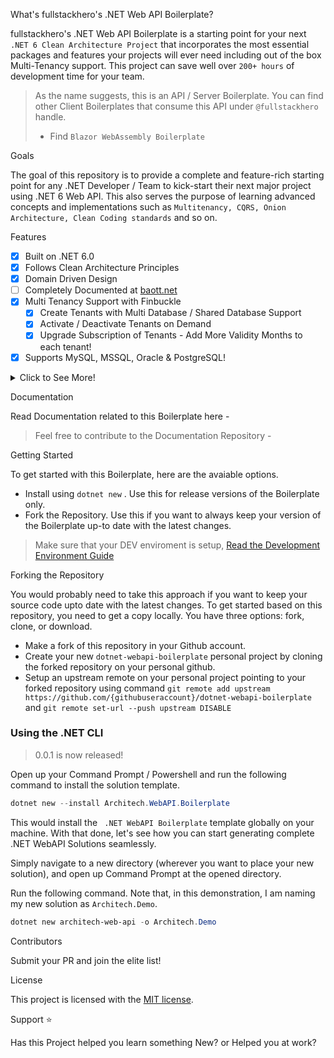 
<p>


 What's fullstackhero's .NET Web API Boilerplate?

fullstackhero's .NET Web API Boilerplate is a starting point for your next `.NET 6 Clean Architecture Project` that incorporates the most essential packages and features your projects will ever need including out of the box Multi-Tenancy support. This project can save well over `200+ hours` of development time for your team.

> As the name suggests, this is an API / Server Boilerplate. You can find other Client Boilerplates that consume this API under `@fullstackhero` handle.
> - Find `Blazor WebAssembly Boilerplate` 

 Goals

The goal of this repository is to provide a complete and feature-rich starting point for any .NET Developer / Team to kick-start their next major project using .NET 6 Web API. This also serves the purpose of learning advanced concepts and implementations such as `Multitenancy, CQRS, Onion Architecture, Clean Coding standards` and so on.

 Features

- [x] Built on .NET 6.0
- [x] Follows Clean Architecture Principles
- [x] Domain Driven Design
- [ ] Completely Documented at [baott.net]()
- [x] Multi Tenancy Support with Finbuckle
  - [x] Create Tenants with Multi Database / Shared Database Support
  - [x] Activate / Deactivate Tenants on Demand
  - [x] Upgrade Subscription of Tenants - Add More Validity Months to each tenant!
- [x] Supports MySQL, MSSQL, Oracle & PostgreSQL!

<details>
  <summary>Click to See More!</summary>

- [x] Uses Entity Framework Core as DB Abstraction
- [x] Flexible Repository Pattern
- [x] Dapper Integration for Optimal Performance
- [x] Serilog Integration with various Sinks - File, SEQ, Kibana
- [x] OpenAPI - Supports Client Service Generation
- [x] Mapster Integration for Quicker Mapping
- [x] API Versioning
- [x] Response Caching - Distributed Caching + REDIS
- [x] Fluent Validations
- [x] Audit Logging
- [x] Advanced User & Role Based Permission Management
- [x] Code Analysis & StyleCop Integration with Rulesets
- [x] JSON Based Localization with Caching
- [x] Hangfire Support - Secured Dashboard
- [x] File Storage Service
- [x] Test Projects
- [x] JWT & Azure AD Authentication
- [x] MediatR - CQRS
- [x] SignalR Notifications
- [x] & Much More
</details>

 Documentation

Read Documentation related to this Boilerplate here - 
> Feel free to contribute to the Documentation Repository - 

 Getting Started

To get started with this Boilerplate, here are the avaiable options.

- Install using `dotnet new` . Use this for release versions of the Boilerplate only.
- Fork the Repository. Use this if you want to always keep your version of the Boilerplate up-to date with the latest changes.

> Make sure that your DEV enviroment is setup, [Read the Development Environment Guide]()

 Forking the Repository

You would probably need to take this approach if you want to keep your source code upto date with the latest changes. To get started based on this repository, you need to get a copy locally. You have three options: fork, clone, or download.

- Make a fork of this repository in your Github account.
- Create your new `dotnet-webapi-boilerplate` personal project by cloning the forked repository on your personal github.
- Setup an upstream remote on your personal project pointing to your forked repository using command `git remote add upstream https://github.com/{githubuseraccount}/dotnet-webapi-boilerplate` and `git remote set-url --push upstream DISABLE`


### Using the .NET CLI

> 0.0.1 is now released!

Open up your Command Prompt / Powershell and run the following command to install the solution template.

```powershell
dotnet new --install Architech.WebAPI.Boilerplate
```
This would install the ` .NET WebAPI Boilerplate` template globally on your machine. With that done, let's see how you can start generating complete .NET WebAPI Solutions seamlessly.

Simply navigate to a new directory (wherever you want to place your new solution), and open up Command Prompt at the opened directory.

Run the following command. Note that, in this demonstration, I am naming my new solution as `Architech.Demo`.

```powershell
dotnet new architech-web-api -o Architech.Demo
```

Contributors

Submit your PR and join the elite list!

 License

This project is licensed with the [MIT license](LICENSE).

 Support :star:

Has this Project helped you learn something New? or Helped you at work?
